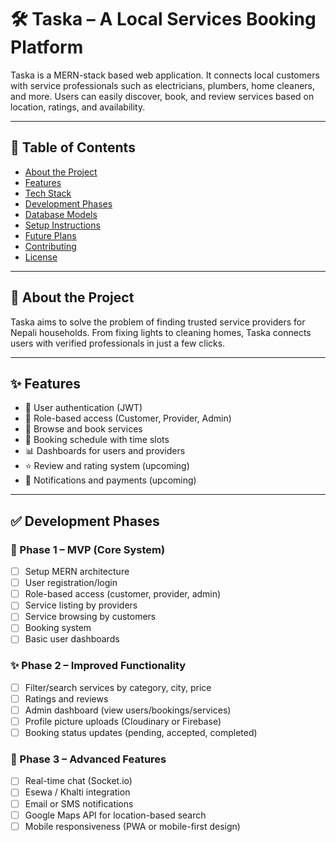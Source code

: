 # 🛠️ Taska – A Local Services Booking Platform

Taska is a MERN-stack based web application. It connects local customers with service professionals such as electricians, plumbers, home cleaners, and more. Users can easily discover, book, and review services based on location, ratings, and availability.

---

## 📌 Table of Contents

- [About the Project](#about-the-project)
- [Features](#features)
- [Tech Stack](#tech-stack)
- [Development Phases](#development-phases-)
- [Database Models](#database-models)
- [Setup Instructions](#setup-instructions)
- [Future Plans](#future-plans)
- [Contributing](#contributing)
- [License](#license)

---

## 📖 About the Project

Taska aims to solve the problem of finding trusted service providers for Nepali households. From fixing lights to cleaning homes, Taska connects users with verified professionals in just a few clicks.

---

## ✨ Features

- 👤 User authentication (JWT)
- 🧍 Role-based access (Customer, Provider, Admin)
- 🧰 Browse and book services
- 📆 Booking schedule with time slots
- 📊 Dashboards for users and providers
- ⭐ Review and rating system (upcoming)
- 🔔 Notifications and payments (upcoming)

---

## ✅ Development Phases

### 📍 Phase 1 – MVP (Core System)
- [ ] Setup MERN architecture
- [ ] User registration/login
- [ ] Role-based access (customer, provider, admin)
- [ ] Service listing by providers
- [ ] Service browsing by customers
- [ ] Booking system
- [ ] Basic user dashboards

### ✨ Phase 2 – Improved Functionality
- [ ] Filter/search services by category, city, price
- [ ] Ratings and reviews
- [ ] Admin dashboard (view users/bookings/services)
- [ ] Profile picture uploads (Cloudinary or Firebase)
- [ ] Booking status updates (pending, accepted, completed)

### 🚀 Phase 3 – Advanced Features
- [ ] Real-time chat (Socket.io)
- [ ] Esewa / Khalti integration
- [ ] Email or SMS notifications
- [ ] Google Maps API for location-based search
- [ ] Mobile responsiveness (PWA or mobile-first design)
